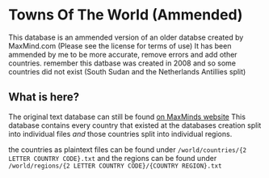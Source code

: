 # Towns Of The World (Ammended)
This database is an ammended version of an older databse created by MaxMind.com (Please see the license for terms of use)
It has been ammended by me to be more accurate, remove errors and add other countries.
remember this datbase was created in 2008 and so some countries did not exist (South Sudan and the Netherlands Antillies split)

## What is here?
The original text database can still be found [on MaxMinds website](https://www.maxmind.com/en/free-world-cities-database) This database contains every country that existed at the databases creation split into individual files *and* those countries split into individual regions.

the countries as plaintext files can be found under
`/world/countries/{2 LETTER COUNTRY CODE}.txt`
and the regions can be found under
`/world/regions/{2 LETTER COUNTRY CODE}/{COUNTRY REGION}.txt`

